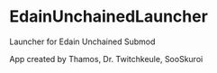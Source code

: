 # EdainUnchainedLauncher
Launcher for Edain Unchained Submod

App created by Thamos, Dr. Twitchkeule, SooSkuroi
